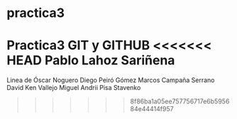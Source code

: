 # practica3
Practica3 GIT y GITHUB
<<<<<<< HEAD
Pablo Lahoz Sariñena
=======
Linea de Óscar Noguero
Diego Peiró Gómez
Marcos Campaña Serrano
David Ken Vallejo Miguel
Andrii Pisa Stavenko

>>>>>>> 8f86ba1a05ee757756717e6b595684e44414f957
